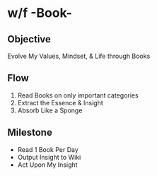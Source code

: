 # w/f -Book-

## Objective

Evolve My Values, Mindset, & Life through Books

## Flow

1. Read Books on only important categories
2. Extract the Essence & Insight
3. Absorb Like a Sponge

## Milestone

- Read 1 Book Per Day
- Output Insight to Wiki
- Act Upon My Insight
